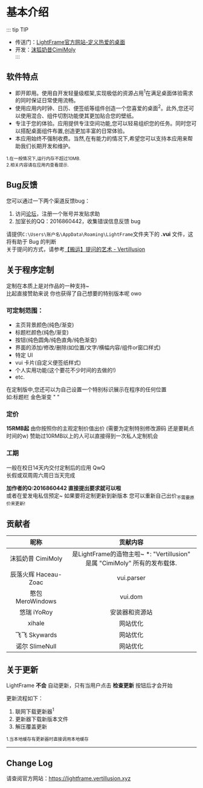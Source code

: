 # 基本介绍

::: tip TIP
- 传送门：[LightFrame官方网站-定义热爱的桌面](https://lightframe.vertillusion.xyz/)
- 开发：[沫狐奶昔CimiMoly](https://github.com/EnderMo)  
:::

## 软件特点
* 即开即用。使用自开发轻量级框架,实现极低的资源占用<sup>1</sup>在满足桌面体验需求的同时保证日常使用流畅。  
* 使用应用内时钟、日历、便签纸等组件创造一个您喜爱的桌面<sup>2</sup>。此外,您还可以使用混合、组件切割功能使其更加贴合您的壁纸。   
* 专注于您的体验。应用提供专注空间功能,您可以轻易组织您的任务。同时您可以搭配桌面组件布置,创造更加丰富的日常体验。  
* 本应用始终不强制收费。当然,在有能力的情况下,希望您可以支持本应用来帮助我们长期开发和维护。

<sup>
1.在一般情况下,运行内存不超过10MB.<br>
2.相关内容请在应用内查看提示.
</sup>

## Bug反馈
您可以通过一下两个渠道反馈bug：  

1. 访问[论坛](https://forum.vertillusion.com/)，注册一个账号并发贴求助
2. 加室长的QQ：2016860442，收集错误信息反馈 bug

请提供`C:\Users\账户名\AppData\Roaming\LightFrame`文件夹下的 **.vui** 文件，这将有助于 Bug 的判断  
关于提问的方式，请参考[【搬运】提问的艺术 - Vertillusion](https://forum.vertillusion.com/d/34-ban-yun-ti-wen-de-yi-zhu)

## 关于程序定制
定制在本质上是对作品的一种支持~  
比起直接赞助来说 你也获得了自己想要的特别版本呢 owo
### 可定制范围：
* 主页背景颜色(纯色/渐变)  
* 标题栏颜色(纯色/渐变)  
* 按钮(纯色圆角/纯色直角/纯色渐变)  
* 界面的添加/修改/删除(如位置/文字/横幅内容/组件or窗口样式)  
* 特定 UI  
* vui 卡片(自定义便签纸样式)  
* 个人实用功能(这个要花不少时间的去做的!)  
* etc.  

在定制版中,您还可以为自己设置一个特别标识展示在程序的任何位置  
如:标题栏 金色渐变 " " 

### 定价
**15RMB起** 由你按照你的主观定制价值出价 (需要为定制特别修改源码 还是要耗点时间的w)
赞助过10RMB以上的人可以直接得到一次私人定制机会

### 工期
一般在校日14天内交付定制后的应用 QwQ  
长假或双周周六周日当天完成

**加作者的Q:2016860442 直接提出要求就可以啦**  
或者在爱发电私信预定~
如果要将定制更新到新版本 您可以重新自己出价<sub>不需要原价来更新!</sub>

## 贡献者

| 昵称 | 贡献内容 |
| :------: | :------: |
| 沫狐奶昔 CimiMoly | 是LightFrame的造物主啦~ *: "Vertillusion" 是属 "CimiMoly" 所有的发布载体. |
| 辰落火辉 Haceau-Zoac | vui.parser |
| 憨包 MeroWindows | vui.dom |
| 悠瑞 iYoRoy | 安装器和资源站 |
| xihale | 网站优化 |
| 飞飞 Skywards | 网站优化 |
| 诺尔 SlimeNull | 网站优化 |

## 关于更新
LightFrame **不会** 自动更新，只有当用户点击 **检查更新** 按钮后才会开始 

更新流程如下：
1. 联网下载更新器<sup>1</sup>
2. 更新器下载新版本文件
3. 解压覆盖更新

<sup>
1.当本地缓存有更新器时直接调用本地缓存
</sup>

---------
## Change Log
请查阅官方网站：https://lightframe.vertillusion.xyz